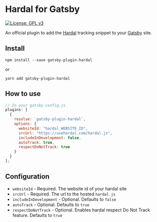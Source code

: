 # Hardal for Gatsby
[![License: GPL v3](https://img.shields.io/badge/License-GPLv3-blue.svg)](https://www.gnu.org/licenses/gpl-3.0)
 
An official plugin to add the [Hardal](https://usehardal.com/) tracking snippet to your [Gatsby](https://www.gatsbyjs.com/) site. 

## Install

`npm install --save gatsby-plugin-hardal`

or 

`yarn add gatsby-plugin-hardal`

## How to use

```javascript
// In your gatsby-config.js
plugins: [
  {
    resolve: `gatsby-plugin-hardal`,
    options: {
      websiteId: "hardal_WEBSITE_ID",
      srcUrl: "https://usehardal.com/hardal.js",
      includeInDevelopment: false,
      autoTrack: true,
      respectDoNotTrack: true
    }
  }
];
```

## Configuration

- `websiteId` - Required. The website id of your hardal site
- `srcUrl` - Required. The url to the hosted `hardal.js`
- `includeInDevelopment` - Optional. Defaults to `false`
- `autoTrack` - Optional. Defaults to `true`
- `respectDoNotTrack` - Optional. Enables hardal respect Do Not Track feature. Defaults to `true`
